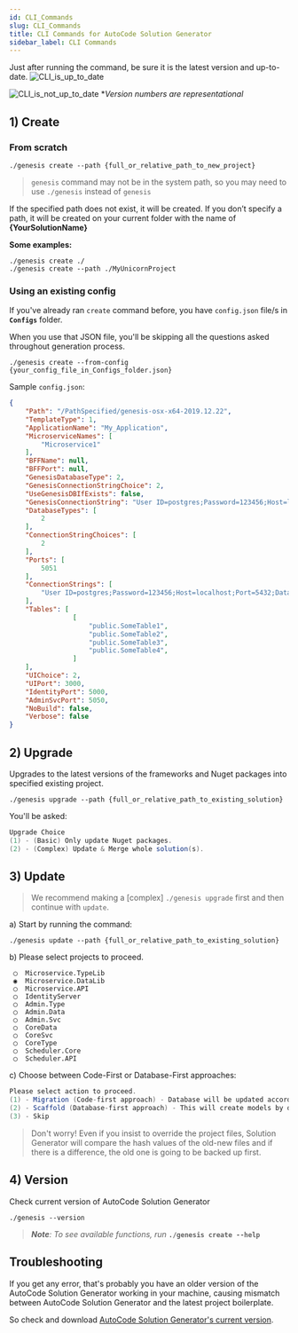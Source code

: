```yaml
---
id: CLI_Commands
slug: CLI_Commands
title: CLI Commands for AutoCode Solution Generator
sidebar_label: CLI Commands
---
```


Just after running the command, be sure it is the latest version and up-to-date.
![CLI_is_up_to_date](https://netcoregenesis.com/images/documentation/CLI_is_up_to_date.png)

![CLI_is_not_up_to_date](https://netcoregenesis.com/images/documentation/CLI_is_not_up_to_date.png)
*_Version numbers are representational_

## 1) Create

### From scratch

```
./genesis create --path {full_or_relative_path_to_new_project}
```

> `genesis` command may not be in the system path, so you may need to use  `./genesis` instead of `genesis`

If the specified path does not exist, it will be created. If you don’t specify a path, it will be created on your current folder with the name of **{YourSolutionName}**

**Some examples:**

```
./genesis create ./
./genesis create --path ./MyUnicornProject
```
  
### Using an existing config

If you've already ran `create` command before, you have `config.json` file/s in **`Configs`** folder.

When you use that JSON file, you'll be skipping all the questions asked throughout generation process.

```
./genesis create --from-config {your_config_file_in_Configs_folder.json}
```

Sample `config.json`:

```json
{
	"Path": "/PathSpecified/genesis-osx-x64-2019.12.22",
	"TemplateType": 1,
	"ApplicationName": "My_Application",
	"MicroserviceNames": [
		"Microservice1"
	],
	"BFFName": null,
	"BFFPort": null,
	"GenesisDatabaseType": 2,
	"GenesisConnectionStringChoice": 2,
  	"UseGenesisDBIfExists": false,
	"GenesisConnectionString": "User ID=postgres;Password=123456;Host=localhost;Port=5432;Database=GENESIS_DB_NAME;",
	"DatabaseTypes": [
		2
	],
	"ConnectionStringChoices": [
		2
	],
	"Ports": [
		5051
	],
	"ConnectionStrings": [
		"User ID=postgres;Password=123456;Host=localhost;Port=5432;Database=YOUR_DB_NAME;"
	],
	"Tables": [
				[
					"public.SomeTable1",
					"public.SomeTable2",
					"public.SomeTable3",
					"public.SomeTable4",
				]
	],
	"UIChoice": 2,
	"UIPort": 3000,
	"IdentityPort": 5000,
	"AdminSvcPort": 5050,
	"NoBuild": false,
	"Verbose": false
}
```

## 2) Upgrade

Upgrades to the latest versions of the frameworks and Nuget packages into specified existing project.

```
./genesis upgrade --path {full_or_relative_path_to_existing_solution}
```

You'll be asked:

```cs
Upgrade Choice
(1) - (Basic) Only update Nuget packages.
(2) - (Complex) Update & Merge whole solution(s).
```

## 3) Update

> We recommend making a [complex] `./genesis upgrade` first and then continue with `update`.

a) Start by running the command:

```
./genesis update --path {full_or_relative_path_to_existing_solution}
```

b) Please select projects to proceed.

```
 ◯  Microservice.TypeLib
 ◉  Microservice.DataLib
 ◯  Microservice.API    
 ◯  IdentityServer      
 ◯  Admin.Type          
 ◯  Admin.Data          
 ◯  Admin.Svc           
 ◯  CoreData            
 ◯  CoreSvc             
 ◯  CoreType            
 ◯  Scheduler.Core      
 ◯  Scheduler.API
```

c) Choose between Code-First or Database-First approaches:

```cs
Please select action to proceed.
(1) - Migration (Code-first approach) - Database will be updated according model/context changes
(2) - Scaffold (Database-first approach) - This will create models by database tables
(3) - Skip
```

> Don't worry! Even if you insist to override the project files, Solution Generator will compare the hash values of the old-new files and if there is a difference, the old one is going to be backed up first.

## 4) Version

Check current version of AutoCode Solution Generator

```
./genesis --version
```

> _**Note**: To see available functions, run_  **`./genesis create --help`**

## Troubleshooting

If you get any error, that's probably you have an older version of the AutoCode Solution Generator working in your machine, causing mismatch between AutoCode Solution Generator and the latest project boilerplate.

So check and download [AutoCode Solution Generator's current version](Getting%20Started/Download_CLI_Solution_Generator.md).
